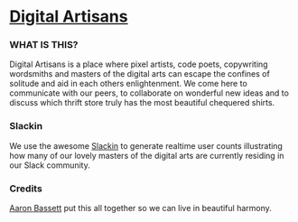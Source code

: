 
# [Digital Artisans](http://artisans.digital)

### WHAT IS THIS?
Digital Artisans is a place where pixel artists, code poets, copywriting wordsmiths and masters of the digital arts can escape the confines of solitude and aid in each others enlightenment.
We come here to communicate with our peers, to collaborate on wonderful new ideas and to discuss which thrift store truly has the most beautiful chequered shirts.

### Slackin
We use the awesome [Slackin](http://rauchg.com/slackin) to generate realtime user counts illustrating how many of our lovely masters of the digital arts are currently residing in our Slack community.

### Credits

[Aaron Bassett](http://aaronbassett.com/) put this all together so we can live in beautiful harmony.
